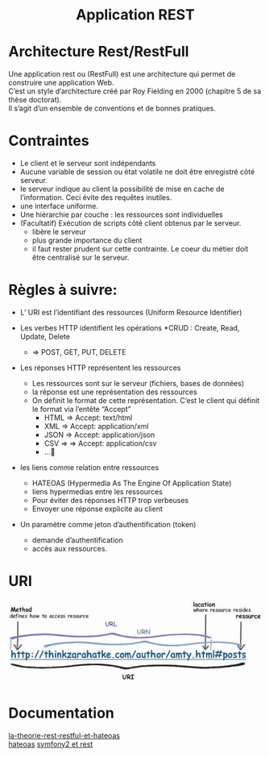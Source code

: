 <center> <h1>Application REST</h1> </center>

# Architecture Rest/RestFull
Une application rest ou (RestFull) est une architecture qui permet de construire une application Web.  
C’est un style d’architecture créé par Roy Fielding en 2000 (chapitre 5 de sa thèse doctorat).  
Il s’agit d’un ensemble de conventions et de bonnes pratiques.  


# Contraintes
* Le client et le serveur sont indépendants
* Aucune variable de session ou état volatile ne doit être enregistré côté serveur.
* le serveur indique au client la possibilité de mise en cache de l’information. 
Ceci évite des requêtes inutiles.
* une interface uniforme.
* Une hiérarchie par couche : les ressources sont individuelles
* (Facultatif) Exécution de scripts côté client obtenus par le serveur.
    * libère le serveur
    * plus grande importance du client
    * il faut rester prudent sur cette contrainte. Le coeur du métier doit être centralisé sur le serveur.

# Règles à suivre:
* L’ URI est l’identifiant des ressources (Uniform Resource Identifier)

* Les verbes HTTP identifient les opérations
    *CRUD : Create, Read, Update, Delete
    * => POST, GET, PUT, DELETE
* Les réponses HTTP représentent les ressources
    * Les ressources sont sur le serveur (fichiers, bases de données)
    * la réponse est une représentation des ressources
    * On définit le format de cette représentation. C’est le client qui définit le format via l’entête “Accept”
        * HTML => Accept: text/html
        * XML => Accept: application/xml
        * JSON => Accept: application/json
        * CSV => => Accept: application/csv
        * ...
* les liens comme relation entre ressources
    * HATEOAS (Hypermedia As The Engine Of Application State)
    * liens hypermedias entre les ressources
    * Pour éviter des réponses HTTP trop verbeuses
    * Envoyer une réponse explicite au client

* Un paramètre comme jeton d’authentification (token)
    * demande d’authentification
    * accès aux ressources.

# URI
![uri-vs-url.png](pooImg/uri-vs-url.jpg)

# Documentation
[la-theorie-rest-restful-et-hateoas](https://zestedesavoir.com/tutoriels/299/la-theorie-rest-restful-et-hateoas/)  
[hateoas](http://putaindecode.io/fr/articles/api/hateoas/)
[symfony2 et rest](http://afsy.fr/avent/2013/06-best-practices-pour-vos-apis-rest-http-avec-symfony2)
